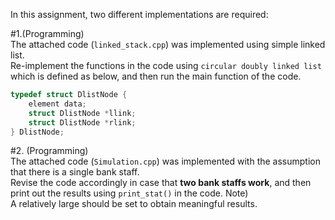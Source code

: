 In this assignment, two different implementations are required:

#1.(Programming) <br>
The attached code (`linked_stack.cpp`) was implemented using simple linked list. <br>
Re-implement the functions in the code using `circular doubly linked list` which is defined as below, and then run the main function of the code. 

``` C++
typedef struct DlistNode {
    element data;
    struct DlistNode *llink;
    struct DlistNode *rlink;
} DlistNode;
```

#2. (Programming) <br>
The attached code (`Simulation.cpp`) was implemented with the assumption that there is a single bank staff. <br> 
Revise the code accordingly in case that **two bank staffs work**, and then print out the results using `print_stat()` in the code. Note) <br>
A relatively large should be set to obtain meaningful results.